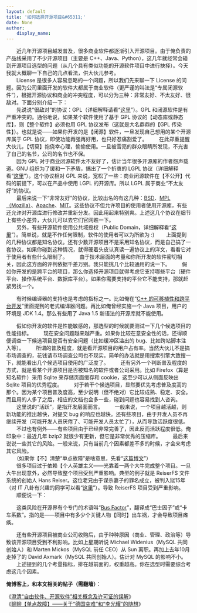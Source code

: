 ```yaml
---
layout: default
title: '如何选择开源项目&#65311;'
date: None
author:
    display_name: 
---
```


　　近几年开源项目越发普及，很多商业软件都逐渐引入开源项目。由于俺负责的产品线采用了不少开源项目（主要是 C++、Java、Python），这几年就经常会碰到开源项目选型的问题（从几个具有类似功能的开源软件项目中进行抉择）。今天我就大概聊一下自己的几点看法，供大伙儿参考。  
　　License 是很多人容易忽略的一个问题，所以我们先来聊一下 License 的问题。因为公司里面开发的软件大都属于商业软件（更严谨的叫法是“专属闭源软件”），根据开源协议和商业的冲突程度，可以分为三种：非常友好、不太友好、很敌对。下面分别介绍一下：  
　　先说说“很敌对”的协议：GPL（详细解释请看“[这里](https://en.wikipedia.org/wiki/GNU_General_Public_License)”）。GPL 和闭源软件是有严重冲突的。通俗地说，如果某个软件使用了基于 GPL 协议的【动态库或静态库】，则【整个软件】必须也用 GPL 协议发布（这就是大名鼎鼎的【GPL 传染性】）。也就是说——如果你开发的是【闭源】软件，一旦发现自己想用的某个开源库属于 GPL 协议，即使功能再强再好用，也只好忍痛割爱了。 　　在此郑重提醒大伙儿，【切莫】抱侥幸心理，偷偷使用。一旦被雪亮的群众眼睛所发现，不光害了自己的名节，公司的名节也不保。  
　　因为 GPL 对于商业闭源软件太不友好了，估计当年很多开源库的作者怨声载道。GNU 组织为了缓和一下矛盾，搞出了一个折衷的 LGPL 协议（详细解释看“[这里](https://en.wikipedia.org/wiki/GNU_Lesser_General_Public_License)”）。这个协议相对 GPL 来说，宽松了一些：商业闭源软件在【不公开】代码的前提下，可以在产品中使用 LGPL 的开源库。所以 LGPL 属于商业“不太友好”的协议。  
　　最后来说一下“非常友好”的协议，比较出名的有这几种：[BSD](https://en.wikipedia.org/wiki/BSD_license)、[MPL（Mozilla）](https://en.wikipedia.org/wiki/Mozilla_Public_License)、[Apache](https://en.wikipedia.org/wiki/Apache_License)、[MIT](https://en.wikipedia.org/wiki/MIT_License)。这些协议不但允许项目的使用者使用开源库，有些还允许对开源库进行修改并重新分发。因此用起来特别爽。上述这几个协议在细节上有些小差异，大伙儿可以去它们官网瞧一下。  
　　另外，有些开源软件使用公共域授权（Public Domain，详细解释看“[这里](https://en.wikipedia.org/wiki/Public_domain)”）。简单说，就是不作任何限制，软件的使用者可以为所欲为 :) 　　上面提到的几种协议都是知名协议。还有少数开源项目不是采用知名协议，而是自己搞了一套协议。如果你碰到这种情况，就得硬着头皮认真读一遍协议上的洋文，看看它对于使用者有些什么限制了。 　　由于技术层面的考量和你所开发的软件密切相关，因此这方面的评判依据千差万别。我只能挑几个比较通用的说一下。 　　假如你开发的是跨平台的项目，那么你选择开源项目就得考虑它支持哪些平台（硬件平台、操作系统平台、数据库平台）。如果你需要支持的平台它不能支持，那就赶紧另找一个。

　　有时候编译器的支持也是考虑的指标之一。比如俺在“[C++ 的可移植性和跨平台开发](https://program-think.blogspot.com/2009/01/cxx-cross-platform-develop-0-overview.html)”里面提到的老式编译器问题。再比如俺曾经实施一个 Java 项目，用户的环境是 JDK 1.4。那么有些用了 Java 1.5 新语法的开源库就不能使用。

　　假如你开发的软件是性能敏感的，那选型的时候就要测试一下几个候选项目的性能指标。 　　现在安全问题越来越严重。如果你比较在意安全性的话，还得顺便调查一下候选项目是否有安全问题（比如缓冲区溢出的 bug、比如跨站脚本注入等）。 　　所谓的普及程度，就是看开源项目的用户占有率。当然大伙儿不是搞市场调查的，花钱请市场调查公司也不现实。简单的办法就是用搜索引擎大致搜一下，就能看出几个候选项目使用的广泛度了。 　　还有另外一个判断普及程度的方式，就是看某个开源项目是否被知名的软件或者公司采用。比如 Firefox（算是知名软件）采用 Sqlite 来存储页面缓存和 cookie，这至少可以从侧面反映出 Sqlite 项目的优秀程度。 　　对于若干个候选项目，显然要优先考虑普及度高的那个。因为某个项目普及度高，至少说明（但不绝对）它比较成熟、稳定、安全。而且用的人多了之后，相应的文档也会多一些，碰到问题也容易找到人咨询。 　　这里说的“活跃”，是指开发层面而言。 　　一般来说，一个项目越活越，则新功能的推出越快，对提交 bug 的响应也越快。还有些项目，由于开发人员不再继续开发（可能开发人员厌倦了、可能开发人员太忙了），从而导致活跃度很低。 　　不过也有例外——有些项目由于已经非常完善了，因此反而活跃程度很低。俺印象中：最近几年 bzip2 就很少有更新，但它是非常优秀的压缩库。 　　最后来说说一些其它的风险。一般来说，只有当前几个因素都差不多的时候，才会来考虑其它风险。  
　　（如果你【不】清楚“单点故障”是啥意思，先看“[这篇博文](https://program-think.blogspot.com/2015/04/Single-Point-of-Failure.html)”）  
　　很多项目过于依赖【个人英雄主义——光靠着一两个大牛完成整个项目。一旦大牛出现意外，必然导致整个项目受到严重影响。典型的例子就是 ReiserFS 文件系统的创始人 Hans Reiser。这位老兄由于谋杀妻子的罪名成立，被判入狱15年（对 IT 八卦有兴趣的同学可以看“[这里](https://en.wikipedia.org/wiki/Hans_Reiser)”）。导致 ReiserFS 项目受到严重影响。 　　顺便说一下：

　　这类风险在开源界有个专门的术语叫“[Bus Factor](https://en.wikipedia.org/wiki/Bus_factor)”，翻译成“巴士因子”或“卡车系数”。指的是——项目中有多少个关键人物【同时】出车祸，才会导致项目瘫痪。

　　还有些开源项目被商业公司收购后，由于种种原因（商业、管理、政治等）导致该开源项目受到不利影响。比如上星期听说 Michael Widenius（MySQL 共同创始人）和 Marten Mickos（MySQL 前任 CEO）从 Sun 离职。再加上去年10月走掉了的 David Axmark（MySQL 共同创始人）。估计对 MySQL 的影响不小。 　　上述提到的几个考量指标，排在越前面的，权重越高。你在选型时需要综合考虑这几个因素。

**俺博客上，和本文相关的帖子（需翻墙）**：

  
《[澄清“自由软件、开源软件”相关概念及许可证的误解](https://program-think.blogspot.com/2019/03/Misunderstand-Free-and-Open-Source-Software.html)》  
《[聊聊【单点故障】——关于“德国空难”和“李光耀”的随想](https://program-think.blogspot.com/2015/04/Single-Point-of-Failure.html)》

